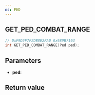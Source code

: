 ```yaml
---
ns: PED
---
```

## GET_PED_COMBAT_RANGE

```c
// 0xF9D9F7F2DB8E2FA0 0x9B9B7163
int GET_PED_COMBAT_RANGE(Ped ped);
```


## Parameters
* **ped**: 

## Return value
